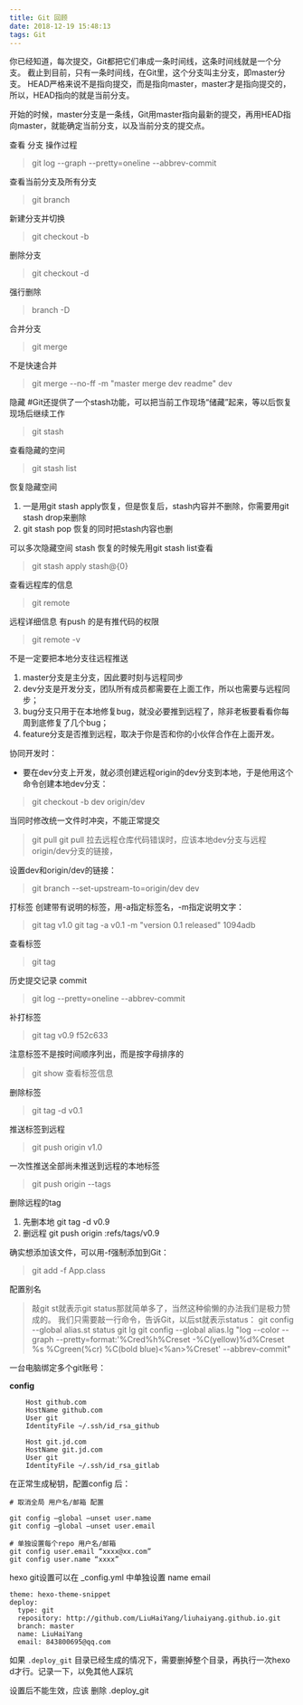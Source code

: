 ```yaml
---
title: Git 回顾
date: 2018-12-19 15:48:13
tags: Git
---
```


你已经知道，每次提交，Git都把它们串成一条时间线，这条时间线就是一个分支。
截止到目前，只有一条时间线，在Git里，这个分支叫主分支，即master分支。
HEAD严格来说不是指向提交，而是指向master，master才是指向提交的，所以，HEAD指向的就是当前分支。

开始的时候，master分支是一条线，Git用master指向最新的提交，再用HEAD指向master，就能确定当前分支，以及当前分支的提交点。

查看 分支 操作过程

>git log --graph --pretty=oneline --abbrev-commit

查看当前分支及所有分支

>git branch 

新建分支并切换

>git checkout -b 

删除分支

>git checkout -d

强行删除

>branch -D <name>

合并分支

>git merge 

不是快速合并

>git merge --no-ff -m "master merge dev readme" dev

隐藏  #Git还提供了一个stash功能，可以把当前工作现场“储藏”起来，等以后恢复现场后继续工作

>git stash

查看隐藏的空间

>git stash list

恢复隐藏空间

1. 一是用git stash apply恢复，但是恢复后，stash内容并不删除，你需要用git stash drop来删除
2. git stash pop 恢复的同时把stash内容也删

可以多次隐藏空间 stash 恢复的时候先用git stash list查看

>git stash apply stash@{0}

查看远程库的信息

>git remote

远程详细信息 有push 的是有推代码的权限

>git remote -v

不是一定要把本地分支往远程推送

1. master分支是主分支，因此要时刻与远程同步
2. dev分支是开发分支，团队所有成员都需要在上面工作，所以也需要与远程同步；
3. bug分支只用于在本地修复bug，就没必要推到远程了，除非老板要看看你每周到底修复了几个bug；
4. feature分支是否推到远程，取决于你是否和你的小伙伴合作在上面开发。


协同开发时：
 - 要在dev分支上开发，就必须创建远程origin的dev分支到本地，于是他用这个命令创建本地dev分支：

 > git checkout -b dev origin/dev

当同时修改统一文件时冲突，不能正常提交

> git pull
> git pull 拉去远程仓库代码错误时，应该本地dev分支与远程origin/dev分支的链接，

设置dev和origin/dev的链接：

>git branch --set-upstream-to=origin/dev dev

打标签 创建带有说明的标签，用-a指定标签名，-m指定说明文字：

>git tag v1.0
>git tag -a v0.1 -m "version 0.1 released" 1094adb

查看标签

>git tag

历史提交记录 commit

>git log --pretty=oneline --abbrev-commit

补打标签

>git tag v0.9 f52c633

注意标签不是按时间顺序列出，而是按字母排序的

>git show <tagname>查看标签信息

删除标签

>git tag -d v0.1

推送标签到远程

>git push origin v1.0

一次性推送全部尚未推送到远程的本地标签

>git push origin --tags

删除远程的tag

1. 先删本地 git tag -d v0.9
2. 删远程 git push origin :refs/tags/v0.9

确实想添加该文件，可以用-f强制添加到Git：

> git add -f App.class

配置别名

>敲git st就表示git status那就简单多了，当然这种偷懒的办法我们是极力赞成的。
>我们只需要敲一行命令，告诉Git，以后st就表示status：
>git config --global alias.st status
>git lg
>git config --global alias.lg "log --color --graph --pretty=format:'%Cred%h%Creset -%C(yellow)%d%Creset %s %Cgreen(%cr) %C(bold blue)<%an>%Creset' --abbrev-commit"


一台电脑绑定多个git账号：

**config**

		Host github.com
		HostName github.com
		User git
		IdentityFile ~/.ssh/id_rsa_github

		Host git.jd.com
		HostName git.jd.com
		User git
		IdentityFile ~/.ssh/id_rsa_gitlab


在正常生成秘钥，配置config 后：

	# 取消全局 用户名/邮箱 配置

	git config –global –unset user.name
	git config –global –unset user.email

	# 单独设置每个repo 用户名/邮箱
	git config user.email “xxxx@xx.com”
	git config user.name “xxxx”

hexo git设置可以在 _config.yml 中单独设置 name email

	 
	theme: hexo-theme-snippet
	deploy: 
	  type: git
	  repository: http://github.com/LiuHaiYang/liuhaiyang.github.io.git
	  branch: master
	  name: LiuHaiYang
	  email: 843800695@qq.com

如果 `.deploy_git` 目录已经生成的情况下，需要删掉整个目录，再执行一次hexo d才行。记录一下，以免其他人踩坑

设置后不能生效，应该 删除 .deploy_git



